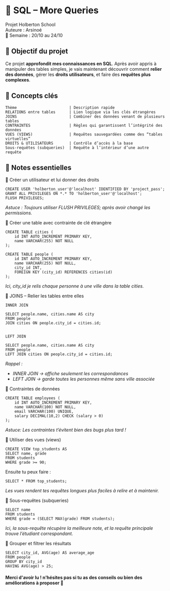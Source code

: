 # 🌟 SQL – More Queries

Projet Holberton School\
Auteure : Arsinoé\
📅 Semaine : 20/10 au 24/10

## 🎯 Objectif du projet

Ce projet **approfondit mes connaissances en SQL**.
Après avoir appris à manipuler des tables simples, je vais maintenant découvrir comment **relier des données**, gérer les **droits utilisateurs**, et faire des **requêtes plus complexes**.


## 🧩 Concepts clés
```
Thème	                    | Description rapide
RELATIONS entre tables	    | Lien logique via les clés étrangères
JOINS	                    | Combiner des données venant de plusieurs tables
CONTRAINTES                 | Règles qui garantissent l’intégrité des données
VUES (VIEWS)	            | Requêtes sauvegardées comme des “tables virtuelles” 
DROITS & UTILISATEURS	    | Contrôle d’accès à la base
Sous-requêtes (subqueries)  | Requête à l’intérieur d’une autre requête
```
## 🧠 Notes essentielles
🔹 Créer un utilisateur et lui donner des droits
```
CREATE USER 'holberton_user'@'localhost' IDENTIFIED BY 'project_pass';
GRANT ALL PRIVILEGES ON *.* TO 'holberton_user'@'localhost';
FLUSH PRIVILEGES;
```

*Astuce : Toujours utiliser FLUSH PRIVILEGES; après avoir changé les permissions.*

🔹 Créer une table avec contrainte de clé étrangère
```
CREATE TABLE cities (
    id INT AUTO_INCREMENT PRIMARY KEY,
    name VARCHAR(255) NOT NULL
);

CREATE TABLE people (
    id INT AUTO_INCREMENT PRIMARY KEY,
    name VARCHAR(255) NOT NULL,
    city_id INT,
    FOREIGN KEY (city_id) REFERENCES cities(id)
);
```

*Ici, city_id je relis chaque personne à une ville dans la table cities.*

🔹 JOINS – Relier les tables entre elles
```
INNER JOIN

SELECT people.name, cities.name AS city
FROM people
JOIN cities ON people.city_id = cities.id;


LEFT JOIN

SELECT people.name, cities.name AS city
FROM people
LEFT JOIN cities ON people.city_id = cities.id;
```

*Rappel :*

* *INNER JOIN → affiche seulement les correspondances*
* *LEFT JOIN → garde toutes les personnes même sans ville associée*

🔹 Contraintes de données
```
CREATE TABLE employees (
    id INT AUTO_INCREMENT PRIMARY KEY,
    name VARCHAR(100) NOT NULL,
    email VARCHAR(100) UNIQUE,
    salary DECIMAL(10,2) CHECK (salary > 0)
);
```

*Astuce: Les contraintes t’évitent bien des bugs plus tard !*

🔹 Utiliser des vues (views)
```
CREATE VIEW top_students AS
SELECT name, grade
FROM students
WHERE grade >= 90;
```

Ensuite tu peux faire :
```
SELECT * FROM top_students;
```

*Les vues rendent tes requêtes longues plus faciles à relire et à maintenir.*

🔹 Sous-requêtes (subqueries)
```
SELECT name
FROM students
WHERE grade = (SELECT MAX(grade) FROM students);
```

*Ici, la sous-requête récupère la meilleure note, et la requête principale trouve l’étudiant correspondant.*

🔹 Grouper et filtrer les résultats
```
SELECT city_id, AVG(age) AS average_age
FROM people
GROUP BY city_id
HAVING AVG(age) > 25;
```


#### Merci d'avoir lu ! n'hésites pas si tu as des conseils ou bien des améliorations à proposer 🌺
